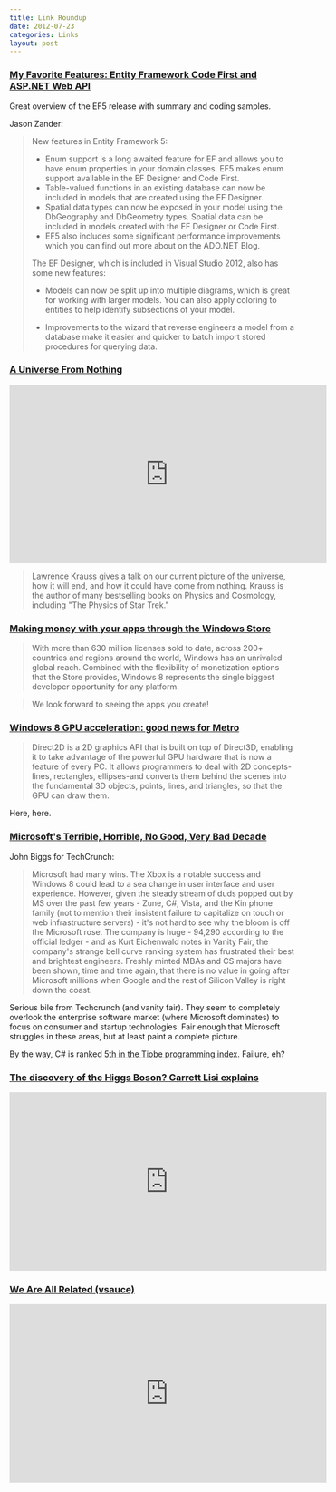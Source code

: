 ```yaml
---
title: Link Roundup
date: 2012-07-23
categories: Links
layout: post
--- 
```


### [My Favorite Features: Entity Framework Code First and ASP.NET Web API](http://blogs.msdn.com/b/jasonz/archive/2012/07/23/my-favorite-features-entity-framework-code-first-and-asp-net-web-api.aspx) 

Great overview of the EF5 release with summary and coding samples.

Jason Zander:

> New features in Entity Framework 5:
>
> - Enum support is a long awaited feature for EF and allows you to have enum properties in your domain classes. EF5 makes enum support available in the EF Designer and Code First.
> - Table-valued functions in an existing database can now be included in models that are created using the EF Designer.
> - Spatial data types can now be exposed in your model using the DbGeography and DbGeometry types. Spatial data can be included in models created with the EF Designer or Code First.
> - EF5 also includes some significant performance improvements which you can find out more about on the ADO.NET Blog.
> 
> The EF Designer, which is included in Visual Studio 2012, also has some new features:
> 
> - Models can now be split up into multiple diagrams, which is great for working with larger models. You can also apply coloring to entities to help identify subsections of your model.
> 
> - Improvements to the wizard that reverse engineers a model from a database make it easier and quicker to batch import stored procedures for querying data.


### [A Universe From Nothing](http://www.youtube.com/watch?v=7ImvlS8PLIo)

<iframe width="560" height="315" src="http://www.youtube.com/embed/7ImvlS8PLIo" frameborder="0" allowfullscreen></iframe>

> Lawrence Krauss gives a talk on our current picture of the universe, how it will end, and how it could have come from nothing. Krauss is the author of many bestselling books on Physics and Cosmology, including "The Physics of Star Trek."


### [Making money with your apps through the Windows Store](http://blogs.msdn.com/b/windowsstore/archive/2012/07/20/making-money-with-your-apps-through-the-windows-store.aspx)

> With more than 630 million licenses sold to date, across 200+ countries and regions around the world, Windows has an unrivaled global reach. Combined with the flexibility of monetization options that the Store provides, Windows 8 represents the single biggest developer opportunity for any platform.

> We look forward to seeing the apps you create!


### [Windows 8 GPU acceleration: good news for Metro](http://arstechnica.com/information-technology/2012/07/windows-8-gpu-acceleration-good-news-for-metro/)

> Direct2D is a 2D graphics API that is built on top of Direct3D, enabling it to take advantage of the powerful GPU hardware that is now a feature of every PC. It allows programmers to deal with 2D concepts-lines, rectangles, ellipses-and converts them behind the scenes into the fundamental 3D objects, points, lines, and triangles, so that the GPU can draw them.

Here, here.


### [Microsoft's Terrible, Horrible, No Good, Very Bad Decade](http://techcrunch.com/2012/07/20/microsofts-terrible-horrible-no-good-very-bad-decade/)

John Biggs for TechCrunch:

> Microsoft had many wins. The Xbox is a notable success and Windows 8 could lead to a sea change in user interface and user experience. However, given the steady stream of duds popped out by MS over the past few years - Zune, C#, Vista, and the Kin phone family (not to mention their insistent failure to capitalize on touch or web infrastructure servers) - it's not hard to see why the bloom is off the Microsoft rose. The company is huge - 94,290 according to the official ledger - and as Kurt Eichenwald notes in Vanity Fair, the company's strange bell curve ranking system has frustrated their best and brightest engineers. Freshly minted MBAs and CS majors have been shown, time and time again, that there is no value in going after Microsoft millions when Google and the rest of Silicon Valley is right down the coast.

Serious bile from Techcrunch (and vanity fair). They seem to completely overlook the enterprise software market (where Microsoft dominates) to focus on consumer and startup technologies. Fair enough that Microsoft struggles in these areas, but at least paint a complete picture.

By the way, C# is ranked [5th in the Tiobe programming index](http://www.tiobe.com/index.php/content/paperinfo/tpci/index.html). Failure, eh?


### [The discovery of the Higgs Boson? Garrett Lisi explains](http://www.youtube.com/watch?v=dK0qkkjimfo)

<iframe width="560" height="315" src="http://www.youtube.com/embed/dK0qkkjimfo" frameborder="0" allowfullscreen></iframe>


### [We Are All Related (vsauce)](http://www.youtube.com/watch?v=BhtgINeaJWg)

<iframe width="560" height="315" src="http://www.youtube.com/embed/BhtgINeaJWg" frameborder="0" allowfullscreen></iframe>